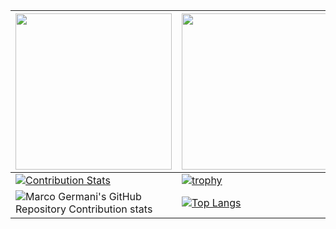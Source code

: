 | <a href="https://www.panservice.it/" target="_blank"><img src="https://www.panservice.it/wp-content/uploads/2015/01/panservice-logo-300x120.png" border="0" width="250" /></a> | <a href="[https://www.panservice.it/](https://www.olo2olo.it/)" target="_blank"><img src="https://www.olo2olo.it/wp-content/uploads/2018/04/logo-olo2olo.png" border="0" width="250" /></a> |
| ------------- | ------------- |
| [![Contribution Stats](https://github-contribution-stats.vercel.app/api/?username=marcogermani87)](https://github.com/LordDashMe/github-contribution-stats/) | [![trophy](https://github-profile-trophy.vercel.app/?username=marcogermani87&row=2&column=3)](https://github.com/marcogermani87/github-profile-trophy) |
| ![Marco Germani's GitHub Repository Contribution stats](https://github-contributor-stats.vercel.app/api?username=marcogermani87) | [![Top Langs](https://github-readme-stats.vercel.app/api/top-langs/?username=marcogermani87)](https://github.com/anuraghazra/github-readme-stats) |


